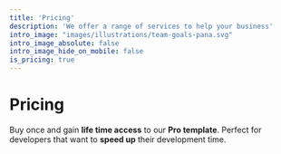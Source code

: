 ```yaml
---
title: 'Pricing'
description: 'We offer a range of services to help your business'
intro_image: "images/illustrations/team-goals-pana.svg"
intro_image_absolute: false
intro_image_hide_on_mobile: false
is_pricing: true
---
```


# Pricing

Buy once and gain **life time access** to our **Pro template**. Perfect for developers that want to **speed up** their development time.

